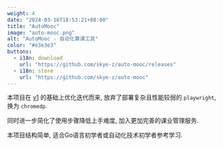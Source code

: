```yaml
---
weight: 4
date: "2024-03-16T18:53:21+08:00"
title: "AutoMooc"
image: "auto-mooc.png"
alt: "AutoMooc - 自动化慕课工具"
color: "#e3e3e3"
buttons:
  - i18n: download
    url: "https://github.com/skye-z/auto-mooc/releases"
  - i18n: store
    url: "https://github.com/skye-z/auto-mooc"
---
```


本项目在 [v1](https://github.com/skye-z/auto-mooc/tree/v1) 的基础上优化迭代而来, 放弃了部署复杂且性能较弱的 `playwright`, 换为 `chromedp`.

同时进一步简化了使用步骤降低上手难度, 加入更加完善的课业管理服务.

本项目结构简单, 适合Go语言初学者或自动化技术初学者参考学习.
